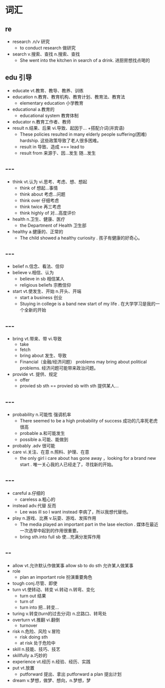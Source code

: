 # 词汇

## re
- research .n/v 研究  
  - to conduct research 做研究
- search v.搜索、查找 n.搜索、查找
  - She went into the kitchen in search of a drink. 进厨房想找点喝的
## edu 引导
- educate vt.教育、教导、教养、训练
- education n.教育、教育机构、教育计划、教育法、教育法
  - elementary education 小学教育
- educational a.教育的
  - educational system 教育体制
- educator n.教育工作者、教师
- result n.结果、后果 vi.导致、起因于... +搭配介词(并宾语)
  - These policies resulted in many elderly people suffering(困难) hardship. 这些政策导致了老人很多困难。
  - result in 导致、造成 === lead to 
  - result from 来源于、因...发生 随...发生
## --- 
- think vt.认为 vi.思考、考虑、想、想起
  - think of 想起...事情
  - think about 考虑...问题
  - think over 仔细考虑
  - think twice 再三考虑
  - think highly of 对...高度评价
- health n.卫生、健康、医疗
  - the Department of Health 卫生部
- healthy a.健康的、正常的
  - The child showed a healthy curiosity . 孩子有健康的好奇心。
## ---
- belief n.信念、看法、信仰
- believe v.相信、认为
  - believe in sb 相信某人
  - religious beliefs 宗教信仰
- start vt.使发生、开始 n.开头、开端
  - start a business 创业
  - Stuying in college is a band new start of my life . 在大学学习是我的一个全新的开始
## ---
- bring vt.带来、带 vi.导致
  - take
  - fetch
  - bring about 发生、导致
  - Financial（金融/经济问题） problems may bring about political problems. 经济问题可能带来政治问题。
- provide vt. 提供、规定
  - offer
  - provied sb sth == provied sb with sth 提供某人...
## ---
- probability n.可能性 强调机率
  - There seemed to be a high probability of success 成功的几率死老虎很高
  - probable a.和可能发生
  - possible a.可能、能做到
- probably .adv 很可能
- care vi.关注、在意 n.照料、护理、在意
  - the only girl i care about has gone away ，looking for a brand new start  . 唯一关心我的人已经走了，寻找新的开始。
## ---
- careful a.仔细的
  - careless a.粗心的
- instead adv.代替 反而
  - Lee was ill so I want instead 李病了，所以我想代替他。
- play n.游戏、比赛 v.玩耍、游戏、发挥作用
  - The media played an important part in the lase election . 媒体在最近一次选举中起到的作用很重要。
  - bring sth.into full sb 使...充满分发挥作用
## --
- allow vt.允许默认作做某事 allow sb to do sth 允许某人做某事
- role
  - plan an important role 扮演重要角色
- tough conj.尽管、即使
- turn vt.使转动、转变 vi.转动 n.转弯、变化
  - turn out 结果
  - turn of
  - turn into 把...转变...
- turing v.转变(turn的过去分词) n.岔路口、转弯处
- overturn vt.推翻 vi.翻倒
  - turnover
- risk n.危险、风险 v.冒险
  - risk doing sth 
  - at risk 处于危险中
- skill n.技能、技巧、技艺
- skillfully a.巧妙的
- experience vt.经历 n.经验、经历、实践
- put vt.放置
  - putforward 提出、拿出 putforward a plan 提出计划
- dream v.梦想，做梦、想向，n.梦想，梦